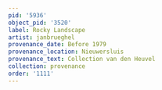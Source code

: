 ```yaml
---
pid: '5936'
object_pid: '3520'
label: Rocky Landscape
artist: janbrueghel
provenance_date: Before 1979
provenance_location: Nieuwersluis
provenance_text: Collection van den Heuvel
collection: provenance
order: '1111'
---
```

